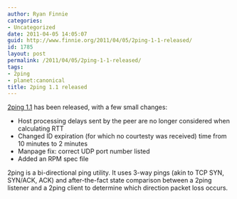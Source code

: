 ```yaml
---
author: Ryan Finnie
categories:
- Uncategorized
date: 2011-04-05 14:05:07
guid: http://www.finnie.org/2011/04/05/2ping-1-1-released/
id: 1785
layout: post
permalink: /2011/04/05/2ping-1-1-released/
tags:
- 2ping
- planet:canonical
title: 2ping 1.1 released
---
```

[2ping 1.1](http://www.finnie.org/software/2ping/) has been released, with a few small changes:

  * Host processing delays sent by the peer are no longer considered when calculating RTT
  * Changed ID expiration (for which no courtesty was received) time from 10 minutes to 2 minutes
  * Manpage fix: correct UDP port number listed
  * Added an RPM spec file

2ping is a bi-directional ping utility. It uses 3-way pings (akin to TCP SYN, SYN/ACK, ACK) and after-the-fact state comparison between a 2ping listener and a 2ping client to determine which direction packet loss occurs.
